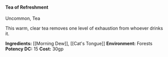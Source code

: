 #### Tea of Refreshment
Uncommon, Tea

This warm, clear tea removes one level of exhaustion from whoever drinks it.

**Ingredients:** [[Morning Dew]], [[Cat's Tongue]]
**Environment:** Forests
**Potency DC:** 15
**Cost:** 30gp